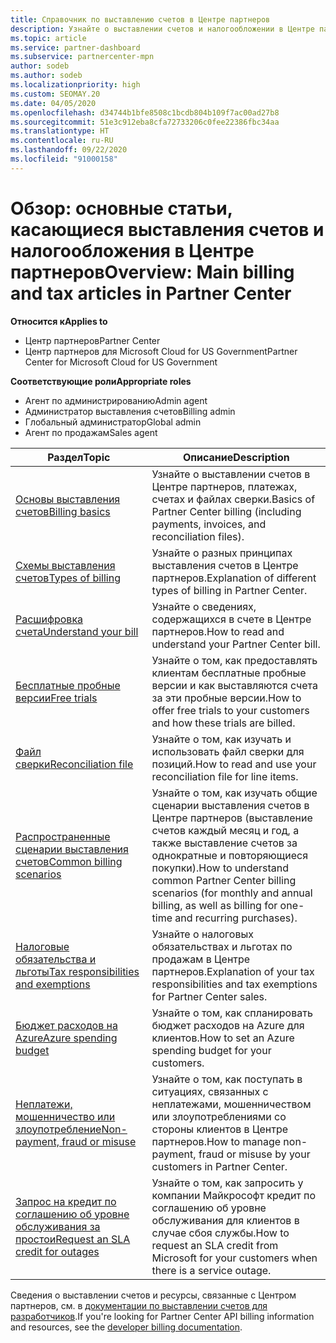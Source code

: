```yaml
---
title: Справочник по выставлению счетов в Центре партнеров
description: Узнайте о выставлении счетов и налогообложении в Центре партнеров. Сведения касаются выставления счетов, накладных, выставления счетов в рамках CSP и налогов.
ms.topic: article
ms.service: partner-dashboard
ms.subservice: partnercenter-mpn
author: sodeb
ms.author: sodeb
ms.localizationpriority: high
ms.custom: SEOMAY.20
ms.date: 04/05/2020
ms.openlocfilehash: d34744b1bfe8508c1bcdb804b109f7ac00ad27b8
ms.sourcegitcommit: 51e3c912eba8cfa72733206c0fee22386fbc34aa
ms.translationtype: HT
ms.contentlocale: ru-RU
ms.lasthandoff: 09/22/2020
ms.locfileid: "91000158"
---
```

# <a name="overview-main-billing-and-tax-articles-in-partner-center"></a><span data-ttu-id="ad678-104">Обзор: основные статьи, касающиеся выставления счетов и налогообложения в Центре партнеров</span><span class="sxs-lookup"><span data-stu-id="ad678-104">Overview: Main billing and tax articles in Partner Center</span></span>

<span data-ttu-id="ad678-105">**Относится к**</span><span class="sxs-lookup"><span data-stu-id="ad678-105">**Applies to**</span></span>

- <span data-ttu-id="ad678-106">Центр партнеров</span><span class="sxs-lookup"><span data-stu-id="ad678-106">Partner Center</span></span>
- <span data-ttu-id="ad678-107">Центр партнеров для Microsoft Cloud for US Government</span><span class="sxs-lookup"><span data-stu-id="ad678-107">Partner Center for Microsoft Cloud for US Government</span></span>

<span data-ttu-id="ad678-108">**Соответствующие роли**</span><span class="sxs-lookup"><span data-stu-id="ad678-108">**Appropriate roles**</span></span>

- <span data-ttu-id="ad678-109">Агент по администрированию</span><span class="sxs-lookup"><span data-stu-id="ad678-109">Admin agent</span></span>
- <span data-ttu-id="ad678-110">Администратор выставления счетов</span><span class="sxs-lookup"><span data-stu-id="ad678-110">Billing admin</span></span>
- <span data-ttu-id="ad678-111">Глобальный администратор</span><span class="sxs-lookup"><span data-stu-id="ad678-111">Global admin</span></span>
- <span data-ttu-id="ad678-112">Агент по продажам</span><span class="sxs-lookup"><span data-stu-id="ad678-112">Sales agent</span></span>

| <span data-ttu-id="ad678-113">Раздел</span><span class="sxs-lookup"><span data-stu-id="ad678-113">Topic</span></span> | <span data-ttu-id="ad678-114">Описание</span><span class="sxs-lookup"><span data-stu-id="ad678-114">Description</span></span> |
| ----- | ----------- |
| [<span data-ttu-id="ad678-115">Основы выставления счетов</span><span class="sxs-lookup"><span data-stu-id="ad678-115">Billing basics</span></span>](billing-basics.md) | <span data-ttu-id="ad678-116">Узнайте о выставлении счетов в Центре партнеров, платежах, счетах и файлах сверки.</span><span class="sxs-lookup"><span data-stu-id="ad678-116">Basics of Partner Center billing (including payments, invoices, and reconciliation files).</span></span> |
| [<span data-ttu-id="ad678-117">Схемы выставления счетов</span><span class="sxs-lookup"><span data-stu-id="ad678-117">Types of billing</span></span>](billing-different-types.md) | <span data-ttu-id="ad678-118">Узнайте о разных принципах выставления счетов в Центре партнеров.</span><span class="sxs-lookup"><span data-stu-id="ad678-118">Explanation of different types of billing in Partner Center.</span></span> |
| [<span data-ttu-id="ad678-119">Расшифровка счета</span><span class="sxs-lookup"><span data-stu-id="ad678-119">Understand your bill</span></span>](read-your-bill.md) | <span data-ttu-id="ad678-120">Узнайте о сведениях, содержащихся в счете в Центре партнеров.</span><span class="sxs-lookup"><span data-stu-id="ad678-120">How to read and understand your Partner Center bill.</span></span> |
| [<span data-ttu-id="ad678-121">Бесплатные пробные версии</span><span class="sxs-lookup"><span data-stu-id="ad678-121">Free trials</span></span>](offer-your-customers-trials-of-microsoft-products.md) | <span data-ttu-id="ad678-122">Узнайте о том, как предоставлять клиентам бесплатные пробные версии и как выставляются счета за эти пробные версии.</span><span class="sxs-lookup"><span data-stu-id="ad678-122">How to offer free trials to your customers and how these trials are billed.</span></span> |
| [<span data-ttu-id="ad678-123">Файл сверки</span><span class="sxs-lookup"><span data-stu-id="ad678-123">Reconciliation file</span></span>](use-the-reconciliation-files.md) | <span data-ttu-id="ad678-124">Узнайте о том, как изучать и использовать файл сверки для позиций.</span><span class="sxs-lookup"><span data-stu-id="ad678-124">How to read and use your reconciliation file for line items.</span></span> |
| [<span data-ttu-id="ad678-125">Распространенные сценарии выставления счетов</span><span class="sxs-lookup"><span data-stu-id="ad678-125">Common billing scenarios</span></span>](common-billing-scenarios.md) | <span data-ttu-id="ad678-126">Узнайте о том, как изучать общие сценарии выставления счетов в Центре партнеров (выставление счетов каждый месяц и год, а также выставление счетов за однократные и повторяющиеся покупки).</span><span class="sxs-lookup"><span data-stu-id="ad678-126">How to understand common Partner Center billing scenarios (for monthly and annual billing, as well as billing for one-time and recurring purchases).</span></span> |
| [<span data-ttu-id="ad678-127">Налоговые обязательства и льготы</span><span class="sxs-lookup"><span data-stu-id="ad678-127">Tax responsibilities and exemptions</span></span>](tax-and-tax-exemptions.md) | <span data-ttu-id="ad678-128">Узнайте о налоговых обязательствах и льготах по продажам в Центре партнеров.</span><span class="sxs-lookup"><span data-stu-id="ad678-128">Explanation of your tax responsibilities and tax exemptions for Partner Center sales.</span></span> |
| [<span data-ttu-id="ad678-129">Бюджет расходов на Azure</span><span class="sxs-lookup"><span data-stu-id="ad678-129">Azure spending budget</span></span>](set-an-azure-spending-budget-for-your-customers.md) | <span data-ttu-id="ad678-130">Узнайте о том, как спланировать бюджет расходов на Azure для клиентов.</span><span class="sxs-lookup"><span data-stu-id="ad678-130">How to set an Azure spending budget for your customers.</span></span> |
| [<span data-ttu-id="ad678-131">Неплатежи, мошенничество или злоупотребление</span><span class="sxs-lookup"><span data-stu-id="ad678-131">Non-payment, fraud or misuse</span></span>](non-payment-fraud-misuse.md) | <span data-ttu-id="ad678-132">Узнайте о том, как поступать в ситуациях, связанных с неплатежами, мошенничеством или злоупотреблениями со стороны клиентов в Центре партнеров.</span><span class="sxs-lookup"><span data-stu-id="ad678-132">How to manage non-payment, fraud or misuse by your customers in Partner Center.</span></span> |
| [<span data-ttu-id="ad678-133">Запрос на кредит по соглашению об уровне обслуживания за простои</span><span class="sxs-lookup"><span data-stu-id="ad678-133">Request an SLA credit for outages</span></span>](request-credit.md) | <span data-ttu-id="ad678-134">Узнайте о том, как запросить у компании Майкрософт кредит по соглашению об уровне обслуживания для клиентов в случае сбоя службы.</span><span class="sxs-lookup"><span data-stu-id="ad678-134">How to request an SLA credit from Microsoft for your customers when there is a service outage.</span></span> |

<span data-ttu-id="ad678-135">Сведения о выставлении счетов и ресурсы, связанные с Центром партнеров, см. в [документации по выставлении счетов для разработчиков](/partner-center/develop/manage-billing).</span><span class="sxs-lookup"><span data-stu-id="ad678-135">If you're looking for Partner Center API billing information and resources, see the [developer billing documentation](/partner-center/develop/manage-billing).</span></span>